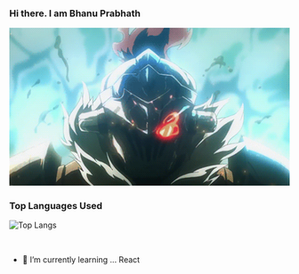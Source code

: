 ### Hi there. I am Bhanu Prabhath
![GoblinSlayer](https://github.com/bhanu7410/gifs/blob/master/GoblinSlayer.gif)

### Top Languages Used
![Top Langs](https://github-readme-stats.vercel.app/api/top-langs/?username=bhanu7410&layout=compact&theme=ayu-mirage)

<br>

- 🌱 I’m currently learning ... React
